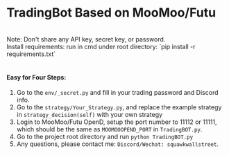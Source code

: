 # TradingBot Based on MooMoo/Futu
<br>
Note: Don't share any API key, secret key, or password.
<br>
Install requirements: run in cmd under root directory: `pip install -r requirements.txt`

<br>

<br>

#### Easy for Four Steps:

1. Go to the `env/_secret.py` and fill in your trading password and Discord info.
2. Go to the `strategy/Your_Strategy.py`, and replace the example strategy in `strategy_decision(self)` with your own strategy
3. Login to MooMoo/Futu OpenD, setup the port number to 11112 or 11111, which should be the same as `MOOMOOOPEND_PORT` in `TradingBOT.py`.
4. Go to the project root directory and run `python TradingBOT.py` 
5. Any questions, please contact me: `Discord/Wechat: squawkwallstreet`.